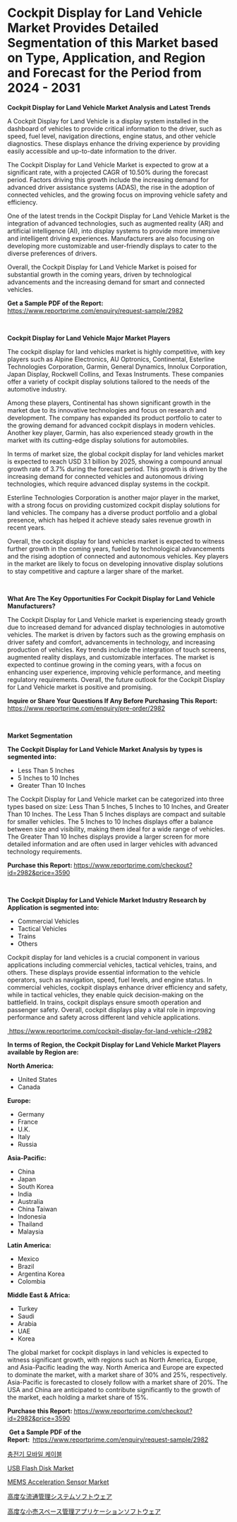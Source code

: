 <p><h1>Cockpit Display for Land Vehicle Market Provides Detailed Segmentation of this Market based on Type, Application, and Region and Forecast for the Period from 2024 - 2031</h1></p><p><strong>Cockpit Display for Land Vehicle Market Analysis and Latest Trends</strong></p>
<p><p>A Cockpit Display for Land Vehicle is a display system installed in the dashboard of vehicles to provide critical information to the driver, such as speed, fuel level, navigation directions, engine status, and other vehicle diagnostics. These displays enhance the driving experience by providing easily accessible and up-to-date information to the driver.</p><p>The Cockpit Display for Land Vehicle Market is expected to grow at a significant rate, with a projected CAGR of 10.50% during the forecast period. Factors driving this growth include the increasing demand for advanced driver assistance systems (ADAS), the rise in the adoption of connected vehicles, and the growing focus on improving vehicle safety and efficiency.</p><p>One of the latest trends in the Cockpit Display for Land Vehicle Market is the integration of advanced technologies, such as augmented reality (AR) and artificial intelligence (AI), into display systems to provide more immersive and intelligent driving experiences. Manufacturers are also focusing on developing more customizable and user-friendly displays to cater to the diverse preferences of drivers.</p><p>Overall, the Cockpit Display for Land Vehicle Market is poised for substantial growth in the coming years, driven by technological advancements and the increasing demand for smart and connected vehicles.</p></p>
<p><strong>Get a Sample PDF of the Report:&nbsp;</strong> <a href="https://www.reportprime.com/enquiry/request-sample/2982">https://www.reportprime.com/enquiry/request-sample/2982</a></p>
<p>&nbsp;</p>
<p><strong>Cockpit Display for Land Vehicle Major Market Players</strong></p>
<p><p>The cockpit display for land vehicles market is highly competitive, with key players such as Alpine Electronics, AU Optronics, Continental, Esterline Technologies Corporation, Garmin, General Dynamics, Innolux Corporation, Japan Display, Rockwell Collins, and Texas Instruments. These companies offer a variety of cockpit display solutions tailored to the needs of the automotive industry.</p><p>Among these players, Continental has shown significant growth in the market due to its innovative technologies and focus on research and development. The company has expanded its product portfolio to cater to the growing demand for advanced cockpit displays in modern vehicles. Another key player, Garmin, has also experienced steady growth in the market with its cutting-edge display solutions for automobiles.</p><p>In terms of market size, the global cockpit display for land vehicles market is expected to reach USD 3.1 billion by 2025, showing a compound annual growth rate of 3.7% during the forecast period. This growth is driven by the increasing demand for connected vehicles and autonomous driving technologies, which require advanced display systems in the cockpit.</p><p>Esterline Technologies Corporation is another major player in the market, with a strong focus on providing customized cockpit display solutions for land vehicles. The company has a diverse product portfolio and a global presence, which has helped it achieve steady sales revenue growth in recent years.</p><p>Overall, the cockpit display for land vehicles market is expected to witness further growth in the coming years, fueled by technological advancements and the rising adoption of connected and autonomous vehicles. Key players in the market are likely to focus on developing innovative display solutions to stay competitive and capture a larger share of the market.</p></p>
<p>&nbsp;</p>
<p><strong>What Are The Key Opportunities For Cockpit Display for Land Vehicle Manufacturers?</strong></p>
<p><p>The Cockpit Display for Land Vehicle market is experiencing steady growth due to increased demand for advanced display technologies in automotive vehicles. The market is driven by factors such as the growing emphasis on driver safety and comfort, advancements in technology, and increasing production of vehicles. Key trends include the integration of touch screens, augmented reality displays, and customizable interfaces. The market is expected to continue growing in the coming years, with a focus on enhancing user experience, improving vehicle performance, and meeting regulatory requirements. Overall, the future outlook for the Cockpit Display for Land Vehicle market is positive and promising.</p></p>
<p><strong>Inquire or Share Your Questions If Any Before Purchasing This Report:</strong> <a href="https://www.reportprime.com/enquiry/pre-order/2982">https://www.reportprime.com/enquiry/pre-order/2982</a></p>
<p>&nbsp;</p>
<p><strong>Market Segmentation</strong></p>
<p><strong>The Cockpit Display for Land Vehicle Market Analysis by types is segmented into:</strong></p>
<p><ul><li>Less Than 5 Inches</li><li>5 Inches to 10 Inches</li><li>Greater Than 10 Inches</li></ul></p>
<p><p>The Cockpit Display for Land Vehicle market can be categorized into three types based on size: Less Than 5 Inches, 5 Inches to 10 Inches, and Greater Than 10 Inches. The Less Than 5 Inches displays are compact and suitable for smaller vehicles. The 5 Inches to 10 Inches displays offer a balance between size and visibility, making them ideal for a wide range of vehicles. The Greater Than 10 Inches displays provide a larger screen for more detailed information and are often used in larger vehicles with advanced technology requirements.</p></p>
<p><strong>Purchase this Report:&nbsp;</strong><a href="https://www.reportprime.com/checkout?id=2982&price=3590">https://www.reportprime.com/checkout?id=2982&price=3590</a></p>
<p>&nbsp;</p>
<p><strong>The Cockpit Display for Land Vehicle Market Industry Research by Application is segmented into:</strong></p>
<p><ul><li>Commercial Vehicles</li><li>Tactical Vehicles</li><li>Trains</li><li>Others</li></ul></p>
<p><p>Cockpit display for land vehicles is a crucial component in various applications including commercial vehicles, tactical vehicles, trains, and others. These displays provide essential information to the vehicle operators, such as navigation, speed, fuel levels, and engine status. In commercial vehicles, cockpit displays enhance driver efficiency and safety, while in tactical vehicles, they enable quick decision-making on the battlefield. In trains, cockpit displays ensure smooth operation and passenger safety. Overall, cockpit displays play a vital role in improving performance and safety across different land vehicle applications.</p></p>
<p><a href="https://www.reportprime.com/cockpit-display-for-land-vehicle-r2982">&nbsp;https://www.reportprime.com/cockpit-display-for-land-vehicle-r2982</a></p>
<p><strong>In terms of Region, the Cockpit Display for Land Vehicle Market Players available by Region are:</strong></p>
<p>
    <p> <strong> North America: </strong>
        <ul>
            <li>United States</li>
            <li>Canada</li>
        </ul>
        </p> 
    <p> <strong> Europe: </strong>
        <ul>
            <li>Germany</li>
            <li>France</li>
            <li>U.K.</li>
            <li>Italy</li>
            <li>Russia</li>
        </ul>
        </p> 
    <p> <strong> Asia-Pacific: </strong>
        <ul>
            <li>China</li>
            <li>Japan</li>
            <li>South Korea</li>
            <li>India</li>
            <li>Australia</li>
            <li>China Taiwan</li>
            <li>Indonesia</li>
            <li>Thailand</li>
            <li>Malaysia</li>
        </ul>
        </p> 
    <p> <strong> Latin America: </strong>
        <ul>
            <li>Mexico</li>
            <li>Brazil</li>
            <li>Argentina Korea</li>
            <li>Colombia</li>
        </ul>
        </p> 
    <p> <strong> Middle East & Africa: </strong>
        <ul>
            <li>Turkey</li>
            <li>Saudi</li>
            <li>Arabia</li>
            <li>UAE</li>
            <li>Korea</li>
        </ul>
    </p>
    </p>
<p><p>The global market for cockpit displays in land vehicles is expected to witness significant growth, with regions such as North America, Europe, and Asia-Pacific leading the way. North America and Europe are expected to dominate the market, with a market share of 30% and 25%, respectively. Asia-Pacific is forecasted to closely follow with a market share of 20%. The USA and China are anticipated to contribute significantly to the growth of the market, each holding a market share of 15%.</p></p>
<p><strong>Purchase this Report: </strong><a href="https://www.reportprime.com/checkout?id=2982&price=3590">https://www.reportprime.com/checkout?id=2982&price=3590</a></p>
<p>&nbsp;<strong>Get a Sample PDF of the Report:&nbsp;&nbsp;</strong><a href="https://www.reportprime.com/enquiry/request-sample/2982">https://www.reportprime.com/enquiry/request-sample/2982</a></p>
<p><strong></strong></p>
<p><p><a href="https://github.com/marufmohassin05/Market-Research-Report-List-2/blob/main/2425690103211.md">충전기 모바일 케이블</a></p><p><a href="https://github.com/Angelnienowdseej3e45z3p8c/Market-Research-Report-List-3/blob/main/usb-flash-disk-market.md">USB Flash Disk Market</a></p><p><a href="https://github.com/angeliabkratze/Market-Research-Report-List-2/blob/main/mems-acceleration-sensor-market.md">MEMS Acceleration Sensor Market</a></p><p><a href="https://github.com/tanyaali3/Market-Research-Report-List-3/blob/main/520072783107.md">高度な流通管理システムソフトウェア</a></p><p><a href="https://github.com/DwightHuels1/Market-Research-Report-List-3/blob/main/778728983108.md">高度な小売スペース管理アプリケーションソフトウェア</a></p></p>
